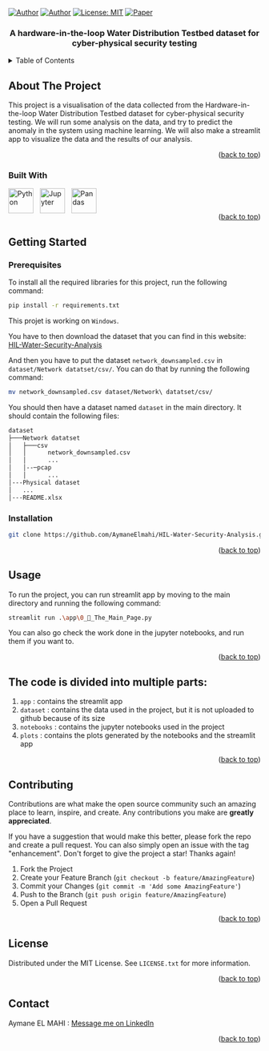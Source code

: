 <!-- Improved compatibility of back to top link: See: https://github.com/othneildrew/Best-README-Template/pull/73 -->

<a name="readme-top"></a>

<!--
*** Thanks for checking out the Best-README-Template. If you have a suggestion
*** that would make this better, please fork the repo and create a pull request
*** or simply open an issue with the tag "enhancement".
*** Don't forget to give the project a star!
*** Thanks again! Now go create something AMAZING! :D
-->

<!-- PROJECT SHIELDS -->
<!--
*** I'm using markdown "reference style" links for readability.
*** Reference links are enclosed in brackets [ ] instead of parentheses ( ).
*** See the bottom of this document for the declaration of the reference variables
*** for contributors-url, forks-url, etc. This is an optional, concise syntax you may use.
*** https://www.markdownguide.org/basic-syntax/#reference-style-links
-->

[![Author](https://img.shields.io/badge/author-@AymaneElmahi-blue)](https://github.com/AymaneElmahi)
[![Author](https://img.shields.io/badge/author-@Simohamed0-blue)](https://github.com/Simohamed0)
[![License: MIT](https://img.shields.io/badge/license-MIT-green.svg)](https://opensource.org/licenses/MIT)
[![Paper](https://img.shields.io/badge/paper-here-svg)](https://ieeexplore.ieee.org/ielx7/6287639/6514899/09526562.pdf)

<h3 align="center">A hardware-in-the-loop Water
                    Distribution Testbed dataset for
                    cyber-physical security testing </h3>


<!-- TABLE OF CONTENTS -->
<details>
  <summary>Table of Contents</summary>
  <ol>
    <li>
      <a href="#about-the-project">About The Project</a>
      <ul>
        <li><a href="#built-with">Built With</a></li>
      </ul>
    </li>
    <li>
      <a href="#getting-started">Getting Started</a>
      <ul>
        <li><a href="#prerequisites">Prerequisites</a></li>
        <li><a href="#installation">Installation</a></li>
      </ul>
    </li>
    <li><a href="#usage">Usage</a></li>
    <!-- <li><a href="#roadmap">Roadmap</a></li> -->
    <!-- <li><a href="#contributing">Contributing</a></li> -->
    <li><a href="#license">License</a></li>
    <li><a href="#contact">Contact</a></li>
    <!-- <li><a href="#acknowledgments">Acknowledgments</a></li> -->
  </ol>
</details>

<!-- ABOUT THE PROJECT -->

## About The Project

This project is a visualisation of the data collected from the Hardware-in-the-loop Water Distribution Testbed dataset for cyber-physical security testing. We will run some analysis on the data, and try to predict the anomaly in the system using machine learning.
We will also make a streamlit app to visualize the data and the results of our analysis.

<p align="right">(<a href="#readme-top">back to top</a>)</p>

### Built With

<!-- python, jupyter, sklearn, pandas, streamlit -->

<!-- [![Python](https://img.shields.io/badge/python-3.9.0-blue)](https://www.python.org/downloads/release/python-390/)
[![Jupyter](https://img.shields.io/badge/jupyter-6.1.4-orange)](https://jupyter.org/)
[![Tensorflow](https://img.shields.io/badge/tensorflow-2.4.0-red)](https://www.tensorflow.org/)
[![Pandas](https://img.shields.io/badge/pandas-1.2.0-yellow)](https://pandas.pydata.org/) -->

<img align="left" alt="Python" width="50px" style="padding-right:10px;" src="https://cdn.jsdelivr.net/gh/devicons/devicon/icons/python/python-plain.svg" />
<img align="left" alt="Jupyter" width="50px" style="padding-right:10px;" src="https://cdn.jsdelivr.net/gh/devicons/devicon/icons/jupyter/jupyter-original-wordmark.svg"/>        
<img align="left" alt="Pandas" width="50px" style="padding-right:10px;" src="https://cdn.jsdelivr.net/gh/devicons/devicon/icons/pandas/pandas-original-wordmark.svg" />


<br/><br/>

<p align="right">(<a href="#readme-top">back to top</a>)</p>

<!-- GETTING STARTED -->

## Getting Started

### Prerequisites

To install all the required libraries for this project, run the following command:

```sh
pip install -r requirements.txt
```
This projet is working on `Windows`.

You have to then download the dataset that you can find in this website: [HIL-Water-Security-Analysis](https://ieee-dataport.org/open-access/hardware-loop-water-distribution-testbed-wdt-dataset-cyber-physical-security-testing)

And then you have to put the dataset `network_downsampled.csv` in `dataset/Network datatset/csv/`. You can do that by running the following command:

```sh
mv network_downsampled.csv dataset/Network\ datatset/csv/
```

You should then have a dataset named `dataset` in the main directory. It should contain the following files:

```sh
dataset
├───Network datatset
│   ├───csv
│   │      network_downsampled.csv
│   │      ...
│   │--─pcap
│   │      ...
│---Physical dataset
│   ...
│---README.xlsx
``` 

### Installation

```sh
git clone https://github.com/AymaneElmahi/HIL-Water-Security-Analysis.git
```

<p align="right">(<a href="#readme-top">back to top</a>)</p>

<!-- USAGE EXAMPLES -->

## Usage



To run the project, you can run streamlit app by moving to the main directory and running the following command:

```sh
streamlit run .\app\0_👋_The_Main_Page.py
```

You can also go check the work done in the jupyter notebooks, and run them if you want to.

<p align="right">(<a href="#readme-top">back to top</a>)</p>

<!-- ROADMAP -->

## The code is divided into multiple parts:

1. `app` : contains the streamlit app
2. `dataset` : contains the data used in the project, but it is not uploaded to github because of its size
3. `notebooks` : contains the jupyter notebooks used in the project
4. `plots` : contains the plots generated by the notebooks and the streamlit app

<p align="right">(<a href="#readme-top">back to top</a>)</p>

<!-- CONTRIBUTING -->

## Contributing

Contributions are what make the open source community such an amazing place to learn, inspire, and create. Any contributions you make are **greatly appreciated**.

If you have a suggestion that would make this better, please fork the repo and create a pull request. You can also simply open an issue with the tag "enhancement".
Don't forget to give the project a star! Thanks again!

1. Fork the Project
2. Create your Feature Branch (`git checkout -b feature/AmazingFeature`)
3. Commit your Changes (`git commit -m 'Add some AmazingFeature'`)
4. Push to the Branch (`git push origin feature/AmazingFeature`)
5. Open a Pull Request

<p align="right">(<a href="#readme-top">back to top</a>)</p>

<!-- LICENSE -->

## License

Distributed under the MIT License. See `LICENSE.txt` for more information.

<p align="right">(<a href="#readme-top">back to top</a>)</p>

<!-- CONTACT -->

## Contact

Aymane EL MAHI : [Message me on LinkedIn](https://www.linkedin.com/in/aymane-elmahi)

<p align="right">(<a href="#readme-top">back to top</a>)</p>

<!-- ACKNOWLEDGMENTS -->

<!-- ## Acknowledgments

- []()
- []()
- []() -->
<!--
<p align="right">(<a href="#readme-top">back to top</a>)</p> -->

<!-- MARKDOWN LINKS & IMAGES -->
<!-- https://www.markdownguide.org/basic-syntax/#reference-style-links -->

[contributors-shield]: https://img.shields.io/github/contributors/AymaneElmahi/sd-hoc.svg?style=for-the-badge
[contributors-url]: https://github.com/AymaneElmahi/sd-hoc/graphs/contributors
[forks-shield]: https://img.shields.io/github/forks/AymaneElmahi/sd-hoc.svg?style=for-the-badge
[forks-url]: https://github.com/AymaneElmahi/sd-hoc/network/members
[stars-shield]: https://img.shields.io/github/stars/AymaneElmahi/sd-hoc.svg?style=for-the-badge
[stars-url]: https://github.com/AymaneElmahi/sd-hoc/stargazers
[issues-shield]: https://img.shields.io/github/issues/AymaneElmahi/sd-hoc.svg?style=for-the-badge
[issues-url]: https://github.com/AymaneElmahi/sd-hoc/issues
[license-shield]: https://img.shields.io/github/license/AymaneElmahi/sd-hoc.svg?style=for-the-badge
[license-url]: https://github.com/AymaneElmahi/sd-hoc/blob/master/LICENSE.txt
[linkedin-shield]: https://img.shields.io/badge/-LinkedIn-black.svg?style=for-the-badge&logo=linkedin&colorB=555
[linkedin-url]: https://linkedin.com/in/aymane-elmahi
[product-screenshot]: images/about_the_project_screenshot.png
[Flowchart]: images/flowchart.png
[Next.js]: https://img.shields.io/badge/next.js-000000?style=for-the-badge&logo=nextdotjs&logoColor=white
[Next-url]: https://nextjs.org/
[React.js]: https://img.shields.io/badge/React-20232A?style=for-the-badge&logo=react&logoColor=61DAFB
[React-url]: https://reactjs.org/
[Vue.js]: https://img.shields.io/badge/Vue.js-35495E?style=for-the-badge&logo=vuedotjs&logoColor=4FC08D
[Vue-url]: https://vuejs.org/
[Angular.io]: https://img.shields.io/badge/Angular-DD0031?style=for-the-badge&logo=angular&logoColor=white
[Angular-url]: https://angular.io/
[Svelte.dev]: https://img.shields.io/badge/Svelte-4A4A55?style=for-the-badge&logo=svelte&logoColor=FF3E00
[Svelte-url]: https://svelte.dev/
[Laravel.com]: https://img.shields.io/badge/Laravel-FF2D20?style=for-the-badge&logo=laravel&logoColor=white
[Laravel-url]: https://laravel.com
[Bootstrap.com]: https://img.shields.io/badge/Bootstrap-563D7C?style=for-the-badge&logo=bootstrap&logoColor=white
[Bootstrap-url]: https://getbootstrap.com
[JQuery.com]: https://img.shields.io/badge/jQuery-0769AD?style=for-the-badge&logo=jquery&logoColor=white
[JQuery-url]: https://jquery.com

